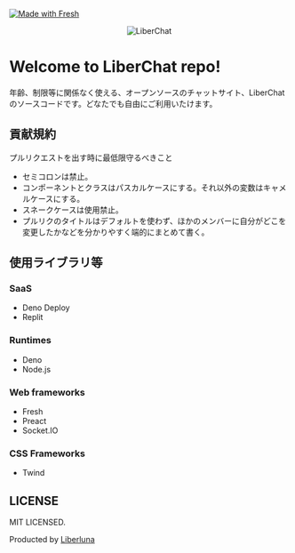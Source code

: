 [![Made with Fresh](https://fresh.deno.dev/fresh-badge-dark.svg)](https://fresh.deno.dev)
<div align="center">
  <img style="" alt="LiberChat" src="https://github.com/Liberluna/LiberChat/blob/main/assets/concept.svg" />
</div>

# Welcome to LiberChat repo!
年齢、制限等に関係なく使える、オープンソースのチャットサイト、LiberChatのソースコードです。どなたでも自由にご利用いたけます。
## 貢献規約
プルリクエストを出す時に最低限守るべきこと
- セミコロンは禁止。
- コンポーネントとクラスはパスカルケースにする。それ以外の変数はキャメルケースにする。
- スネークケースは使用禁止。
- プルリクのタイトルはデフォルトを使わず、ほかのメンバーに自分がどこを変更したかなどを分かりやすく端的にまとめて書く。
## 使用ライブラリ等
### SaaS
- Deno Deploy
- Replit
### Runtimes
- Deno
- Node.js
### Web frameworks
- Fresh
- Preact
- Socket.IO
### CSS Frameworks
- Twind
## LICENSE
MIT LICENSED.

Producted by [Liberluna](https://liberluna.github.io)
